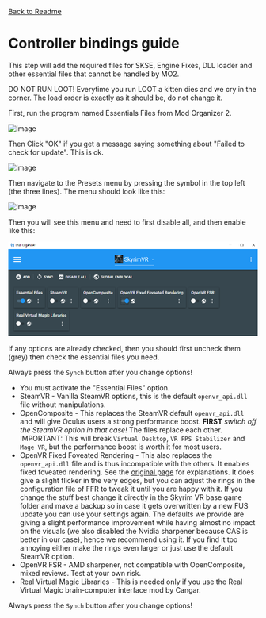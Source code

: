 [Back to Readme](https://github.com/Kvitekvist/FUS/blob/main/README.md)

# Controller bindings guide

This step will add the required files for SKSE, Engine Fixes, DLL loader and other essential files that cannot be handled by MO2.

DO NOT RUN LOOT! Everytime you run LOOT a kitten dies and we cry in the corner. The load order is exactly as it should be, do not change it.

First, run the program named Essentials Files from Mod Organizer 2.

![image](https://i.ibb.co/KrvCB09/essentials1.jpg)

Then Click "OK" if you get a message saying something about "Failed to check for update". This is ok.

![image](https://i.ibb.co/P5mpMfH/enb2.jpg)

Then navigate to the Presets menu by pressing the symbol in the top left (the three lines). The menu should look like this:

![image](https://i.ibb.co/YkFSZJ1/enb3.jpg)

Then you will see this menu and need to first disable all, and then enable like this:

![image](https://github.com/Kvitekvist/FUS/blob/main/images/essential_files_steam.png?raw=true)

If any options are already checked, then you should first uncheck them (grey) then check the essential files you need. 

Always press the `Synch` button after you change options!

* You must activate the "Essential Files" option. 
* SteamVR - Vanilla SteamVR options, this is the default `openvr_api.dll` file without manipulations.
* OpenComposite - This replaces the SteamVR default `openvr_api.dll` and will give Oculus users a strong performance boost. __FIRST__ _switch off the SteamVR option in that case!_ The files replace each other. IMPORTANT: This will break `Virtual Desktop`, `VR FPS Stabilizer` and `Mage VR`, but the performance boost is worth it for most users.
* OpenVR Fixed Foveated Rendering - This also replaces the `openvr_api.dll` file and is thus incompatible with the others. It enables fixed foveated rendering. See the [original page](https://github.com/fholger/openvr_foveated/) for explanations. It does give a slight flicker in the very edges, but you can adjust the rings in the configuration file of FFR to tweak it until you are happy with it. If you change the stuff best change it directly in the Skyrim VR base game folder and make a backup so in case it gets overwritten by a new FUS update you can use your settings again. The defaults we provide are giving a slight performance improvement while having almost no impact on the visuals (we also disabled the Nvidia sharpener because CAS is better in our case), hence we recommend using it. If you find it too annoying either make the rings even larger or just use the default SteamVR option.
* OpenVR FSR - AMD sharpener, not compatible with OpenComposite, mixed reviews. Test at your own risk.
* Real Virtual Magic Libraries - This is needed only if you use the Real Virtual Magic brain-computer interface mod by Cangar.

Always press the `Synch` button after you change options!